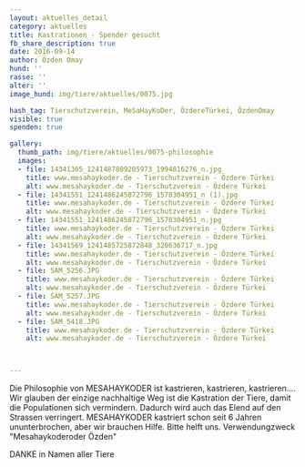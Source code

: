 ```yaml
---
layout: aktuelles_detail
category: aktuelles
title: Kastrationen - Spender gesucht
fb_share_description: true
date: 2016-09-14
author: Özden Omay
hund: ''
rasse: ''
alter: ''
image_hund: img/tiere/aktuelles/0075.jpg

hash_tag: Tierschutzverein, MeSaHayKoDer, ÖzdereTürkei, ÖzdenOmay
visible: true
spenden: true

gallery:
  thumb_path: img/tiere/aktuelles/0075-philosophie
  images:
  - file: 14341365_1241487809205973_1994816276_n.jpg
    title: www.mesahaykoder.de - Tierschutzverein - Özdere Türkei
    alt: www.mesahaykoder.de - Tierschutzverein - Özdere Türkei
  - file: 14341551_1241486245872796_1578304951_n (1).jpg
    title: www.mesahaykoder.de - Tierschutzverein - Özdere Türkei
    alt: www.mesahaykoder.de - Tierschutzverein - Özdere Türkei
  - file: 14341551_1241486245872796_1578304951_n.jpg
    title: www.mesahaykoder.de - Tierschutzverein - Özdere Türkei
    alt: www.mesahaykoder.de - Tierschutzverein - Özdere Türkei
  - file: 14341569_1241485725872848_320636717_n.jpg
    title: www.mesahaykoder.de - Tierschutzverein - Özdere Türkei
    alt: www.mesahaykoder.de - Tierschutzverein - Özdere Türkei
  - file: SAM_5256.JPG
    title: www.mesahaykoder.de - Tierschutzverein - Özdere Türkei
    alt: www.mesahaykoder.de - Tierschutzverein - Özdere Türkei
  - file: SAM_5257.JPG
    title: www.mesahaykoder.de - Tierschutzverein - Özdere Türkei
    alt: www.mesahaykoder.de - Tierschutzverein - Özdere Türkei
  - file: SAM_5418.JPG
    title: www.mesahaykoder.de - Tierschutzverein - Özdere Türkei
    alt: www.mesahaykoder.de - Tierschutzverein - Özdere Türkei



---
```



Die Philosophie von MESAHAYKODER ist kastrieren, kastrieren, kastrieren.... Wir glauben der einzige nachhaltige Weg ist die Kastration der Tiere, damit die Populationen sich vermindern.
Dadurch wird auch das Elend auf den Strassen verringert.
MESAHAYKODER kastriert schon seit 6 Jahren ununterbrochen, aber wir brauchen Hilfe. Bitte helft uns.
Verwendungzweck "Mesahaykoderoder Özden"

DANKE in Namen aller Tiere




